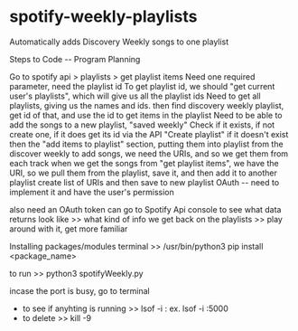 # spotify-weekly-playlists
Automatically adds Discovery Weekly songs to one playlist

Steps to Code -- Program Planning

Go to spotify api > playlists > get playlist items
Need one required parameter, need the playlist id
To get playlist id, we should "get current user's playlists", which will give us all the playlist ids
Need to get all playlists, giving us the names and ids. then find discovery weekly playlist, get id of that, and use the id to get items in the playlist
Need to be able to add the songs to a new playlist, "saved weekly"
Check if it exists, if not create one, if it does get its id via the API
"Create playlist" if it doesn't exist
then the "add items to playlist" section, putting them into playlist from the discover weekly
to add songs, we need the URIs, and so we get them from each track
when we get the songs from "get playlist items", we have the URI, so we pull them from the playlist, save it, and then add it to another playlist
create list of URIs and then save to new playlist
OAuth -- need to implement it and have the user's permission

also need an OAuth token
can go to Spotify Api console to see what data returns look like >> what kind of info we get back on the playlists >> play around with it, get more familiar


Installing packages/modules
terminal >> /usr/bin/python3 pip install <package_name>

to run >> python3 spotifyWeekly.py


incase the port is busy, go to terminal 
 - to see if anyhting is running >> lsof -i :<port number>    ex. lsof -i :5000
 - to delete >> kill -9 <process id number>
